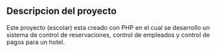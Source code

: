 ## Descripcion del proyecto
Este proyecto (escolar) esta creado con PHP en el cual se desarrollo un sistema 
de control de reservaciones, control de empleados y control de pagos para 
un hotel.